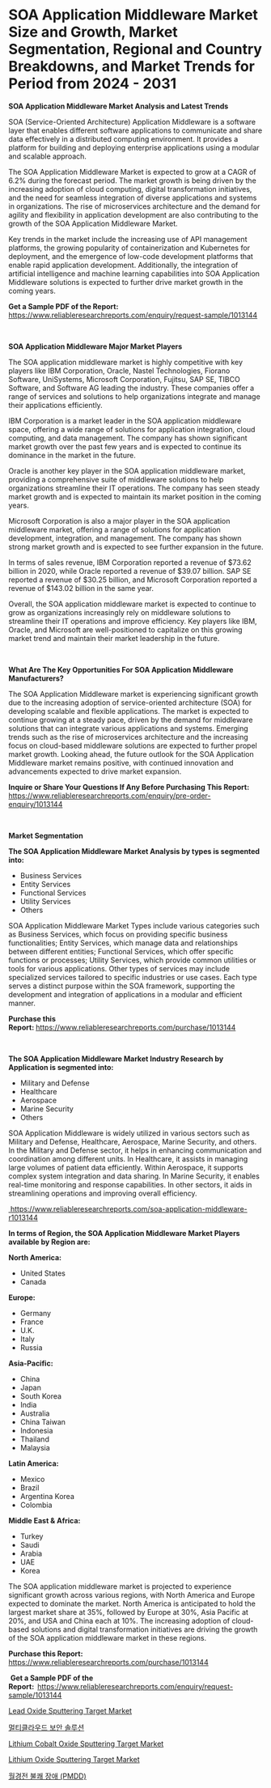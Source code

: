<p><h1>SOA Application Middleware Market Size and Growth, Market Segmentation, Regional and Country Breakdowns, and Market Trends for Period from 2024 -  2031</h1></p><p><strong>SOA Application Middleware Market Analysis and Latest Trends</strong></p>
<p><p>SOA (Service-Oriented Architecture) Application Middleware is a software layer that enables different software applications to communicate and share data effectively in a distributed computing environment. It provides a platform for building and deploying enterprise applications using a modular and scalable approach.</p><p>The SOA Application Middleware Market is expected to grow at a CAGR of 6.2% during the forecast period. The market growth is being driven by the increasing adoption of cloud computing, digital transformation initiatives, and the need for seamless integration of diverse applications and systems in organizations. The rise of microservices architecture and the demand for agility and flexibility in application development are also contributing to the growth of the SOA Application Middleware Market.</p><p>Key trends in the market include the increasing use of API management platforms, the growing popularity of containerization and Kubernetes for deployment, and the emergence of low-code development platforms that enable rapid application development. Additionally, the integration of artificial intelligence and machine learning capabilities into SOA Application Middleware solutions is expected to further drive market growth in the coming years.</p></p>
<p><strong>Get a Sample PDF of the Report:&nbsp;</strong> <a href="https://www.reliableresearchreports.com/enquiry/request-sample/1013144">https://www.reliableresearchreports.com/enquiry/request-sample/1013144</a></p>
<p>&nbsp;</p>
<p><strong>SOA Application Middleware Major Market Players</strong></p>
<p><p>The SOA application middleware market is highly competitive with key players like IBM Corporation, Oracle, Nastel Technologies, Fiorano Software, UniSystems, Microsoft Corporation, Fujitsu, SAP SE, TIBCO Software, and Software AG leading the industry. These companies offer a range of services and solutions to help organizations integrate and manage their applications efficiently.</p><p>IBM Corporation is a market leader in the SOA application middleware space, offering a wide range of solutions for application integration, cloud computing, and data management. The company has shown significant market growth over the past few years and is expected to continue its dominance in the market in the future.</p><p>Oracle is another key player in the SOA application middleware market, providing a comprehensive suite of middleware solutions to help organizations streamline their IT operations. The company has seen steady market growth and is expected to maintain its market position in the coming years.</p><p>Microsoft Corporation is also a major player in the SOA application middleware market, offering a range of solutions for application development, integration, and management. The company has shown strong market growth and is expected to see further expansion in the future.</p><p>In terms of sales revenue, IBM Corporation reported a revenue of $73.62 billion in 2020, while Oracle reported a revenue of $39.07 billion. SAP SE reported a revenue of $30.25 billion, and Microsoft Corporation reported a revenue of $143.02 billion in the same year.</p><p>Overall, the SOA application middleware market is expected to continue to grow as organizations increasingly rely on middleware solutions to streamline their IT operations and improve efficiency. Key players like IBM, Oracle, and Microsoft are well-positioned to capitalize on this growing market trend and maintain their market leadership in the future.</p></p>
<p>&nbsp;</p>
<p><strong>What Are The Key Opportunities For SOA Application Middleware Manufacturers?</strong></p>
<p><p>The SOA Application Middleware market is experiencing significant growth due to the increasing adoption of service-oriented architecture (SOA) for developing scalable and flexible applications. The market is expected to continue growing at a steady pace, driven by the demand for middleware solutions that can integrate various applications and systems. Emerging trends such as the rise of microservices architecture and the increasing focus on cloud-based middleware solutions are expected to further propel market growth. Looking ahead, the future outlook for the SOA Application Middleware market remains positive, with continued innovation and advancements expected to drive market expansion.</p></p>
<p><strong>Inquire or Share Your Questions If Any Before Purchasing This Report:</strong> <a href="https://www.reliableresearchreports.com/enquiry/pre-order-enquiry/1013144">https://www.reliableresearchreports.com/enquiry/pre-order-enquiry/1013144</a></p>
<p>&nbsp;</p>
<p><strong>Market Segmentation</strong></p>
<p><strong>The SOA Application Middleware Market Analysis by types is segmented into:</strong></p>
<p><ul><li>Business Services</li><li>Entity Services</li><li>Functional Services</li><li>Utility Services</li><li>Others</li></ul></p>
<p><p>SOA Application Middleware Market Types include various categories such as Business Services, which focus on providing specific business functionalities; Entity Services, which manage data and relationships between different entities; Functional Services, which offer specific functions or processes; Utility Services, which provide common utilities or tools for various applications. Other types of services may include specialized services tailored to specific industries or use cases. Each type serves a distinct purpose within the SOA framework, supporting the development and integration of applications in a modular and efficient manner.</p></p>
<p><strong>Purchase this Report:&nbsp;</strong><a href="https://www.reliableresearchreports.com/purchase/1013144">https://www.reliableresearchreports.com/purchase/1013144</a></p>
<p>&nbsp;</p>
<p><strong>The SOA Application Middleware Market Industry Research by Application is segmented into:</strong></p>
<p><ul><li>Military and Defense</li><li>Healthcare</li><li>Aerospace</li><li>Marine Security</li><li>Others</li></ul></p>
<p><p>SOA Application Middleware is widely utilized in various sectors such as Military and Defense, Healthcare, Aerospace, Marine Security, and others. In the Military and Defense sector, it helps in enhancing communication and coordination among different units. In Healthcare, it assists in managing large volumes of patient data efficiently. Within Aerospace, it supports complex system integration and data sharing. In Marine Security, it enables real-time monitoring and response capabilities. In other sectors, it aids in streamlining operations and improving overall efficiency.</p></p>
<p><a href="https://www.reliableresearchreports.com/soa-application-middleware-r1013144">&nbsp;https://www.reliableresearchreports.com/soa-application-middleware-r1013144</a></p>
<p><strong>In terms of Region, the SOA Application Middleware Market Players available by Region are:</strong></p>
<p>
    <p> <strong> North America: </strong>
        <ul>
            <li>United States</li>
            <li>Canada</li>
        </ul>
        </p> 
    <p> <strong> Europe: </strong>
        <ul>
            <li>Germany</li>
            <li>France</li>
            <li>U.K.</li>
            <li>Italy</li>
            <li>Russia</li>
        </ul>
        </p> 
    <p> <strong> Asia-Pacific: </strong>
        <ul>
            <li>China</li>
            <li>Japan</li>
            <li>South Korea</li>
            <li>India</li>
            <li>Australia</li>
            <li>China Taiwan</li>
            <li>Indonesia</li>
            <li>Thailand</li>
            <li>Malaysia</li>
        </ul>
        </p> 
    <p> <strong> Latin America: </strong>
        <ul>
            <li>Mexico</li>
            <li>Brazil</li>
            <li>Argentina Korea</li>
            <li>Colombia</li>
        </ul>
        </p> 
    <p> <strong> Middle East & Africa: </strong>
        <ul>
            <li>Turkey</li>
            <li>Saudi</li>
            <li>Arabia</li>
            <li>UAE</li>
            <li>Korea</li>
        </ul>
    </p>
    </p>
<p><p>The SOA application middleware market is projected to experience significant growth across various regions, with North America and Europe expected to dominate the market. North America is anticipated to hold the largest market share at 35%, followed by Europe at 30%, Asia Pacific at 20%, and USA and China each at 10%. The increasing adoption of cloud-based solutions and digital transformation initiatives are driving the growth of the SOA application middleware market in these regions.</p></p>
<p><strong>Purchase this Report: </strong><a href="https://www.reliableresearchreports.com/purchase/1013144">https://www.reliableresearchreports.com/purchase/1013144</a></p>
<p>&nbsp;<strong>Get a Sample PDF of the Report:&nbsp;&nbsp;</strong><a href="https://www.reliableresearchreports.com/enquiry/request-sample/1013144">https://www.reliableresearchreports.com/enquiry/request-sample/1013144</a></p>
<p><strong></strong></p>
<p><p><a href="https://github.com/theanastasiyah/Market-Research-Report-List-1/blob/main/lead-oxide-sputtering-target-market.md">Lead Oxide Sputtering Target Market</a></p><p><a href="https://github.com/njolsky1/Market-Research-Report-List-2/blob/main/733710683227.md">멀티클라우드 보안 솔루션</a></p><p><a href="https://github.com/lukmanduiky01/Market-Research-Report-List-1/blob/main/lithium-cobalt-oxide-sputtering-target-market.md">Lithium Cobalt Oxide Sputtering Target Market</a></p><p><a href="https://github.com/BraidenLucas2019/Market-Research-Report-List-1/blob/main/lithium-oxide-sputtering-target-market.md">Lithium Oxide Sputtering Target Market</a></p><p><a href="https://github.com/tasfiyaj85/Market-Research-Report-List-2/blob/main/320086283228.md">월경전 불쾌 장애 (PMDD)</a></p></p>